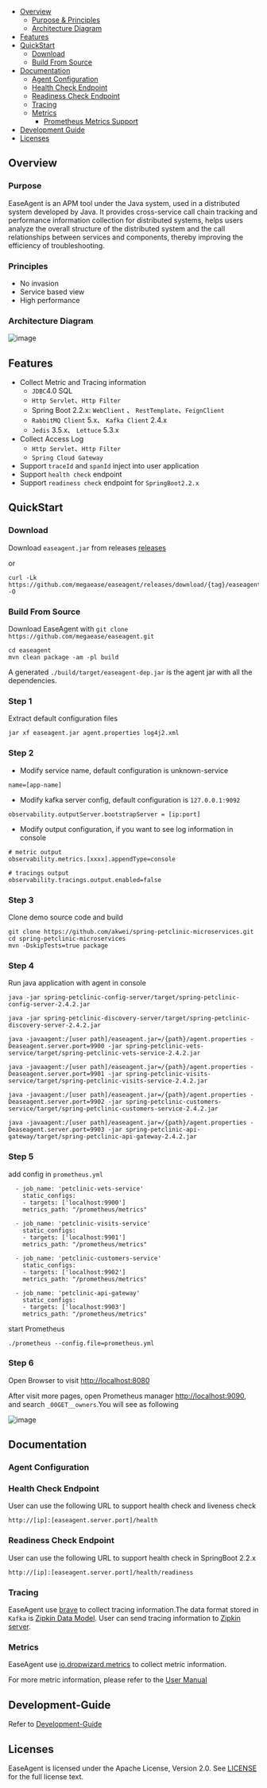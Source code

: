 - [Overview](#Overview)
  - [Purpose & Principles](#Purpose-&-Principles)
  - [Architecture Diagram](#Architecture-Diagram)
- [Features](#Features)
- [QuickStart](#QuickStart)
  - [Download](#Download)
  - [Build From Source](#Build-From-Source)
- [Documentation](#Documentation)
  - [Agent Configuration](#Agent-Configuration)
  - [Health Check Endpoint](#Health-Check-Endpoint)
  - [Readiness Check Endpoint](#Readiness-Check-Endpoint)
  - [Tracing](#Tracing)
  - [Metrics](#Metrics)
    - [Prometheus Metrics Support](#Prometheus-Metrics-Support)
- [Development Guide](#Development-Guide)  
- [Licenses](#Licenses)


## Overview

### Purpose
EaseAgent is an APM tool under the Java system, used in a distributed system developed by Java.
It provides cross-service call chain tracking and performance information collection for distributed systems, helps users analyze the overall structure of the distributed system and the call relationships between services and components, thereby improving the efficiency of troubleshooting.

### Principles
- No invasion
- Service based view
- High performance

### Architecture Diagram
![image](./doc/images/EaseAgent-Architecture.jpg)

## Features

* Collect Metric and Tracing information
    * `JDBC`4.0 SQL
    * `Http Servlet`、`Http Filter`
    * Spring Boot 2.2.x: `WebClient` 、 `RestTemplate`、`FeignClient` 
    * `RabbitMQ Client` 5.x、 `Kafka Client` 2.4.x
    * `Jedis` 3.5.x、 `Lettuce` 5.3.x
* Collect Access Log
    * `Http Servlet`、`Http Filter`
    * `Spring Cloud Gateway`
* Support `traceId` and `spanId` inject into user application
* Support `health check` endpoint
* Support `readiness check` endpoint for `SpringBoot2.2.x`

## QuickStart

### Download
Download `easeagent.jar` from releases [releases](https://github.com/megaease/easeagent/releases)

or

```
curl -Lk https://github.com/megaease/easeagent/releases/download/{tag}/easeagent.jar -O
```

### Build From Source
Download EaseAgent with `git clone https://github.com/megaease/easeagent.git`
```
cd easeagent
mvn clean package -am -pl build
```
A generated `./build/target/easeagent-dep.jar` is the agent jar with all the dependencies.

### Step 1
Extract default configuration files
```
jar xf easeagent.jar agent.properties log4j2.xml
```

### Step 2
* Modify service name, default configuration is unknown-service
```
name=[app-name]
```
* Modify kafka server config, default configuration is `127.0.0.1:9092`
```
observability.outputServer.bootstrapServer = [ip:port]
```
* Modify output configuration, if you want to see log information in console
```
# metric output
observability.metrics.[xxxx].appendType=console

# tracings output
observability.tracings.output.enabled=false
```

### Step 3
Clone demo source code and build
```
git clone https://github.com/akwei/spring-petclinic-microservices.git
cd spring-petclinic-microservices
mvn -DskipTests=true package
```

### Step 4
Run java application with agent in console
```
java -jar spring-petclinic-config-server/target/spring-petclinic-config-server-2.4.2.jar

java -jar spring-petclinic-discovery-server/target/spring-petclinic-discovery-server-2.4.2.jar

java -javaagent:/[user path]/easeagent.jar=/{path}/agent.properties -Deaseagent.server.port=9900 -jar spring-petclinic-vets-service/target/spring-petclinic-vets-service-2.4.2.jar

java -javaagent:/[user path]/easeagent.jar=/{path}/agent.properties -Deaseagent.server.port=9901 -jar spring-petclinic-visits-service/target/spring-petclinic-visits-service-2.4.2.jar

java -javaagent:/[user path]/easeagent.jar=/{path}/agent.properties -Deaseagent.server.port=9902 -jar spring-petclinic-customers-service/target/spring-petclinic-customers-service-2.4.2.jar

java -javaagent:/[user path]/easeagent.jar=/{path}/agent.properties -Deaseagent.server.port=9903 -jar spring-petclinic-api-gateway/target/spring-petclinic-api-gateway-2.4.2.jar
```

### Step 5
add config in `prometheus.yml` 
```
  - job_name: 'petclinic-vets-service'
    static_configs:
    - targets: ['localhost:9900']
    metrics_path: "/prometheus/metrics"

  - job_name: 'petclinic-visits-service'
    static_configs:
    - targets: ['localhost:9901']
    metrics_path: "/prometheus/metrics"

  - job_name: 'petclinic-customers-service'
    static_configs:
    - targets: ['localhost:9902']
    metrics_path: "/prometheus/metrics"

  - job_name: 'petclinic-api-gateway'
    static_configs:
    - targets: ['localhost:9903']
    metrics_path: "/prometheus/metrics"

```
start Prometheus
```
./prometheus --config.file=prometheus.yml
```

### Step 6
Open Browser to visit [http://localhost:8080](http://localhost:8080)

After visit more pages, open Prometheus manager [http://localhost:9090](http://localhost:9090), and search `_00GET__owners`.You will see as following

![image](./doc/images/prometheus-demo-1.png)


## Documentation

### Agent Configuration

### Health Check Endpoint
User can use the following URL to support health check and liveness check
```
http://[ip]:[easeagent.server.port]/health
```

### Readiness Check Endpoint
User can use the following URL to support health check in SpringBoot 2.2.x
```
http://[ip]:[easeagent.server.port]/health/readiness
```

### Tracing
EaseAgent use [brave](https://github.com/openzipkin/brave) to collect tracing information.The data format stored in `Kafka`  is [Zipkin Data Model](https://zipkin.io/pages/data_model.html). User can send tracing information to [Zipkin server](https://zipkin.io/pages/quickstart.html).

### Metrics
EaseAgent use [io.dropwizard.metrics](https://github.com/dropwizard/metrics) to collect metric information.

For more metric information, please refer to the [User Manual](./doc/user-manual.md)

## Development-Guide
Refer to [Development-Guide](./doc/development-guide.md)

## Licenses
EaseAgent is licensed under the Apache License, Version 2.0. See [LICENSE](./LICENSE) for the full license text.
